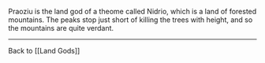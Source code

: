 Praoziu is the land god of a theome called Nidrio, which is a land of forested mountains.  The peaks stop just short of killing the trees with height, and so the mountains are quite verdant.

---
Back to [[Land Gods]]